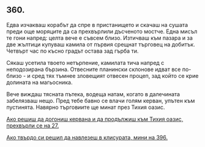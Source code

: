 ## 360.

Едва изчакваш корабът да спре в пристанището и скачаш на сушата
преди още моряците да са прехвърлили дъсченото мостче. Една мисъл
те гони напред: целта вече е съвсем близо. Изтичваш към пазара и за
две жълтици купуваш камила от първия срещнат търговец на
добитък. Четвърт час по късно градът остава зад гърба ти.

Сякаш усетила твоето нетърпение, камилата тича напред с
неподозирана бързина. Отвесните планински склонове идват все по-
близо - и сред тях тъмнее зловещият отвесен процеп, зад който се
крие долината на магьосника.

Вече виждаш тясната пътека, водеща натам, когато в далечината
забелязваш нещо. Пред тебе бавно се влачи голям керван, упътен към
пустинята. Навярно търговиите ще минат през Тихия оазис.

[Ако решиш да догониш кервана и да продължиш към Тихия оазис,
прехвърли се на 27.](./27)

[Ако твърдо си решил да навлезеш в клисурата, мини на 396.](./396)
